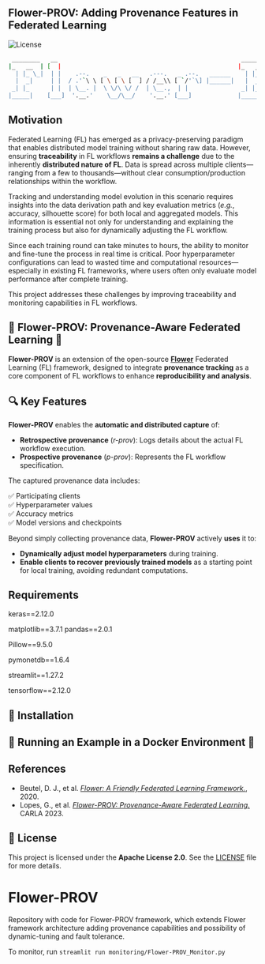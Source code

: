 ## Flower-PROV: Adding Provenance Features in Federated Learning

![License](https://img.shields.io/badge/License-Apache%202.0-blue.svg)  

```sh
 ________   __                                                    _______    _______        ___     ____   ____
|_   __  | [  |                                                  |_   __ \  |_   __ \     .'   `.  |_  _| |_  _|
  | |_ \_|  | |    .--.    _   _   __   .---.   _ .--.   ______    | |__) |   | |__) |   /  .-.  \   \ \   / /
  |  _|     | |  / .'`\ \ [ \ [ \ [  ] / /__\\ [ `/'`\] |______|   |  ___/    |  __ /    | |   | |    \ \ / /
 _| |_      | |  | \__. |  \ \/\ \/ /  | \__.,  | |               _| |_      _| |  \ \_  \  `-'  /     \ ' /
|_____|    [___]  '.__.'    \__/\__/    '.__.' [___]             |_____|    |____| |___|  `.___.'       \_/
```

## Motivation

Federated Learning (FL) has emerged as a privacy-preserving paradigm that enables distributed model training without sharing raw data. However, ensuring **traceability** in FL workflows **remains a challenge** due to the inherently **distributed nature of FL**. Data is spread across multiple clients—ranging from a few to thousands—without clear consumption/production relationships within the workflow.

Tracking and understanding model evolution in this scenario requires insights into the data derivation path and key evaluation metrics (_e.g._, accuracy, silhouette score) for both local and aggregated models. This information is essential not only for understanding and explaining the training process but also for dynamically adjusting the FL workflow.

Since each training round can take minutes to hours, the ability to monitor and fine-tune the process in real time is critical. Poor hyperparameter configurations can lead to wasted time and computational resources—especially in existing FL frameworks, where users often only evaluate model performance after complete training.

This project addresses these challenges by improving traceability and monitoring capabilities in FL workflows.

## 🌻 Flower-PROV: Provenance-Aware Federated Learning 🌻

**Flower-PROV** is an extension of the open-source [**Flower**](https://flower.ai/) Federated Learning (FL) framework, designed to integrate **provenance tracking** as a core component of FL workflows to enhance **reproducibility and analysis**.

## 🔍 Key Features

**Flower-PROV** enables the **automatic and distributed capture** of:
- **Retrospective provenance** (*r-prov*): Logs details about the actual FL workflow execution.
- **Prospective provenance** (*p-prov*): Represents the FL workflow specification.

The captured provenance data includes:

✅ Participating clients  
✅ Hyperparameter values  
✅ Accuracy metrics  
✅ Model versions and checkpoints  

Beyond simply collecting provenance data, **Flower-PROV** actively **uses** it to:
- **Dynamically adjust model hyperparameters** during training.
- **Enable clients to recover previously trained models** as a starting point for local training, avoiding redundant computations.

## Requirements

keras==2.12.0

matplotlib==3.7.1
pandas==2.0.1

Pillow==9.5.0

pymonetdb==1.6.4

streamlit==1.27.2

tensorflow==2.12.0

## 🎯 Installation  

##  🐳 Running an Example in a Docker Environment  🐳


## References

- Beutel, D. J., et al. [*Flower: A Friendly Federated Learning Framework.*](https://arxiv.org/abs/2007.14390), 2020.  
- Lopes, G., et al. [*Flower-PROV: Provenance-Aware Federated Learning.*](https://dblp.org/rec/conf/carla/LopesNBD023) CARLA 2023.  

## 📜 License  

This project is licensed under the **Apache License 2.0**. See the [LICENSE](LICENSE) file for more details.  


# Flower-PROV

Repository with code for Flower-PROV framework, which extends Flower framework architecture adding provenance capabilities and possibility of dynamic-tuning and fault tolerance.

To monitor, run ```streamlit run monitoring/Flower-PROV_Monitor.py```
